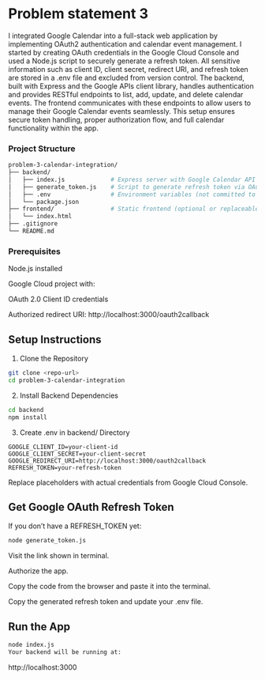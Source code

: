 # Problem statement 3 

I integrated Google Calendar into a full-stack web application by implementing OAuth2 authentication and calendar event management. I started by creating OAuth credentials in the Google Cloud Console and used a Node.js script to securely generate a refresh token. All sensitive information such as client ID, client secret, redirect URI, and refresh token are stored in a .env file and excluded from version control. The backend, built with Express and the Google APIs client library, handles authentication and provides RESTful endpoints to list, add, update, and delete calendar events. The frontend communicates with these endpoints to allow users to manage their Google Calendar events seamlessly. This setup ensures secure token handling, proper authorization flow, and full calendar functionality within the app.

### Project Structure

```bash
problem-3-calendar-integration/
├── backend/
│   ├── index.js             # Express server with Google Calendar API logic
│   ├── generate_token.js    # Script to generate refresh token via OAuth
│   ├── .env                 # Environment variables (not committed to Git)
│   └── package.json
├── frontend/                # Static frontend (optional or replaceable)
│   └── index.html
├── .gitignore
└── README.md
```

### Prerequisites

Node.js installed

Google Cloud project with:

OAuth 2.0 Client ID credentials

Authorized redirect URI: http://localhost:3000/oauth2callback

## Setup Instructions

1. Clone the Repository
   
```bash
git clone <repo-url>
cd problem-3-calendar-integration
```

2. Install Backend Dependencies
   
```bash
cd backend
npm install
```

3. Create .env in backend/ Directory
   
```env   
GOOGLE_CLIENT_ID=your-client-id
GOOGLE_CLIENT_SECRET=your-client-secret
GOOGLE_REDIRECT_URI=http://localhost:3000/oauth2callback
REFRESH_TOKEN=your-refresh-token
```
Replace placeholders with actual credentials from Google Cloud Console.

## Get Google OAuth Refresh Token
If you don’t have a REFRESH_TOKEN yet:

```bash
node generate_token.js
```

Visit the link shown in terminal.

Authorize the app.

Copy the code from the browser and paste it into the terminal.

Copy the generated refresh token and update your .env file.

## Run the App
```bash
node index.js
Your backend will be running at:
```
http://localhost:3000
